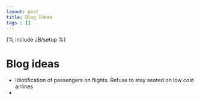```yaml
---
layout: post
title: Blog Ideas
tags : []
---
```

{% include JB/setup %}

# Blog ideas

- Idiotification of passengers on flights. Refuse to stay seated on low cost airlines
- 
